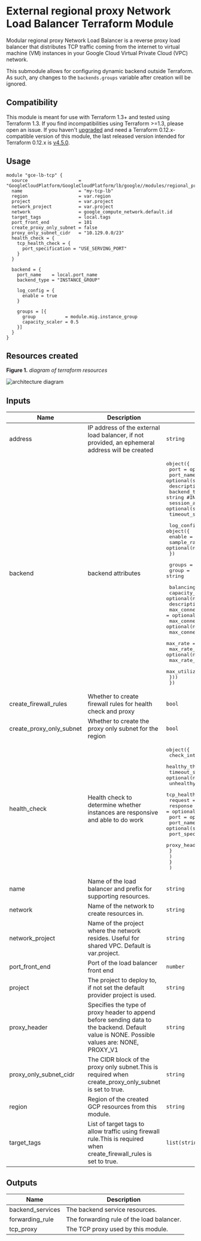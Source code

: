 # External regional proxy Network Load Balancer Terraform Module
Modular regional proxy Network Load Balancer is a reverse proxy load balancer that distributes TCP traffic coming from the internet to virtual machine (VM) instances in your Google Cloud Virtual Private Cloud (VPC) network.

This submodule allows for configuring dynamic backend outside Terraform.
As such, any changes to the `backends.groups` variable after creation will be ignored.



## Compatibility

This module is meant for use with Terraform 1.3+ and tested using Terraform 1.3. If you find incompatibilities using Terraform >=1.3, please open an issue. If you haven't
[upgraded](https://www.terraform.io/upgrade-guides/0-13.html) and need a Terraform
0.12.x-compatible version of this module, the last released version
intended for Terraform 0.12.x is [v4.5.0](https://registry.terraform.io/modules/GoogleCloudPlatform/lb-http/google/4.5.0).




## Usage

```HCL
module "gce-lb-tcp" {
  source                   = "GoogleCloudPlatform/GoogleCloudPlatform/lb/google//modules/regional_proxy_lb"
  name                     = "my-tcp-lb"
  region                   = var.region
  project                  = var.project
  network_project          = var.project
  network                  = google_compute_network.default.id
  target_tags              = local.tags
  port_front_end           = 101
  create_proxy_only_subnet = false
  proxy_only_subnet_cidr   = "10.129.0.0/23"
  health_check = {
    tcp_health_check = {
      port_specification = "USE_SERVING_PORT"
    }
  }

  backend = {
    port_name    = local.port_name
    backend_type = "INSTANCE_GROUP"

    log_config = {
      enable = true
    }

    groups = [{
      group           = module.mig.instance_group
      capacity_scaler = 0.5
    }]
  }
}
```


## Resources created

**Figure 1.** _diagram of terraform resources_

![architecture diagram](/diagram.png)


<!-- BEGINNING OF PRE-COMMIT-TERRAFORM DOCS HOOK -->
## Inputs

| Name | Description | Type | Default | Required |
|------|-------------|------|---------|:--------:|
| address | IP address of the external load balancer, if not provided, an ephemeral address will be created | `string` | `null` | no |
| backend | backend attributes | <pre>object({<br>    port             = optional(number)<br>    port_name        = optional(string)<br>    description      = optional(string)<br>    backend_type     = string #INSTANCE_GROUP, NETWORK_ENDPOINT_GROUP<br>    session_affinity = optional(string)<br>    timeout_sec      = optional(number)<br><br>    log_config = object({<br>      enable      = optional(bool)<br>      sample_rate = optional(number)<br>    })<br><br>    groups = list(object({<br>      group = string<br><br>      balancing_mode               = optional(string)<br>      capacity_scaler              = optional(number)<br>      description                  = optional(string)<br>      max_connections              = optional(number)<br>      max_connections_per_instance = optional(number)<br>      max_connections_per_endpoint = optional(number)<br>      max_rate                     = optional(number)<br>      max_rate_per_instance        = optional(number)<br>      max_rate_per_endpoint        = optional(number)<br>      max_utilization              = optional(number)<br>    }))<br>  })</pre> | n/a | yes |
| create\_firewall\_rules | Whether to create firewall rules for health check and proxy | `bool` | `false` | no |
| create\_proxy\_only\_subnet | Whether to create the proxy only subnet for the region | `bool` | `false` | no |
| health\_check | Health check to determine whether instances are responsive and able to do work | <pre>object({<br>    check_interval_sec  = optional(number)<br>    healthy_threshold   = optional(number)<br>    timeout_sec         = optional(number)<br>    unhealthy_threshold = optional(number)<br>    tcp_health_check = object({<br>      request            = optional(string)<br>      response           = optional(string)<br>      port               = optional(number)<br>      port_name          = optional(string)<br>      port_specification = optional(string)<br>      proxy_header       = optional(string)<br>      }<br>    )<br>    }<br>  )</pre> | n/a | yes |
| name | Name of the load balancer and prefix for supporting resources. | `string` | n/a | yes |
| network | Name of the network to create resources in. | `string` | n/a | yes |
| network\_project | Name of the project where the network resides. Useful for shared VPC. Default is var.project. | `string` | n/a | yes |
| port\_front\_end | Port of the load balancer front end | `number` | n/a | yes |
| project | The project to deploy to, if not set the default provider project is used. | `string` | `null` | no |
| proxy\_header | Specifies the type of proxy header to append before sending data to the backend. Default value is NONE. Possible values are: NONE, PROXY\_V1 | `string` | `"NONE"` | no |
| proxy\_only\_subnet\_cidr | The CIDR block of the proxy only subnet.This is required when create\_proxy\_only\_subnet is set to true. | `string` | `""` | no |
| region | Region of the created GCP resources from this module. | `string` | n/a | yes |
| target\_tags | List of target tags to allow traffic using firewall rule.This is required when create\_firewall\_rules is set to true. | `list(string)` | `[]` | no |

## Outputs

| Name | Description |
|------|-------------|
| backend\_services | The backend service resources. |
| forwarding\_rule | The forwarding rule of the load balancer. |
| tcp\_proxy | The TCP proxy used by this module. |

<!-- END OF PRE-COMMIT-TERRAFORM DOCS HOOK -->

